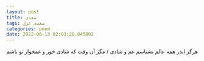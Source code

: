 ```yaml
---
layout: post
title: سعدی
tags: سعدی غزل
categories: poem
date: 2022-06-13 02:03:28.845802
---
```


هرگز اندر همه عالم نشناسم غم و شادی / مگر آن وقت که شادی خور و غمخوار تو باشم